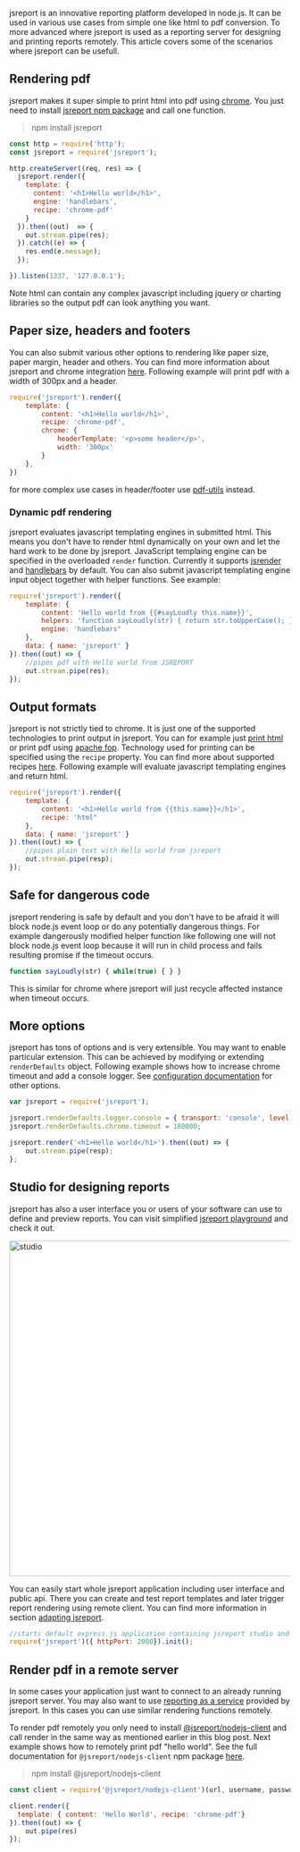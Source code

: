 jsreport is an innovative reporting platform developed in node.js. It can be used in various use cases from simple one like html to pdf conversion. To more advanced where jsreport is used as a reporting server for designing and printing reports remotely. This article covers some of the scenarios where jsreport can be usefull.

## Rendering pdf
jsreport makes it super simple to print html into pdf using [chrome](/learn/chrome-pdf). You just need to install [jsreport npm package](https://www.npmjs.org/package/jsreport) and call one function.

> npm install jsreport

```js
const http = require('http');
const jsreport = require('jsreport');

http.createServer((req, res) => {
  jsreport.render({
    template: {
      content: '<h1>Hello world</h1>',
      engine: 'handlebars',
      recipe: 'chrome-pdf'
    }
  }).then((out)  => {
    out.stream.pipe(res);
  }).catch((e) => {
    res.end(e.message);
  });

}).listen(1337, '127.0.0.1');
```

Note html can contain any complex javascript including jquery or charting libraries so the output pdf can look anything you want.

## Paper size, headers and footers

You can also submit various other options to rendering like paper size, paper margin, header and others. You can find more information about jsreport and chrome integration [here](/learn/chrome-pdf). Following example will print pdf with a width of 300px and a header.

```js
require('jsreport').render({
	template: {
		content: '<h1>Hello world</h1>',
		recipe: 'chrome-pdf',
		chrome: {
			headerTemplate: '<p>some header</p>',
			width: '300px'
		}
	},
})
```

for more complex use cases in header/footer use [pdf-utils](/learn/pdf-utils) instead.

### Dynamic pdf rendering
jsreport evaluates javascript templating engines in submitted html. This means you don't have to render html dynamically on your own and let the hard work to be done by jsreport. JavaScript templaing engine can be specified in the overloaded `render` function. Currently it supports [jsrender](https://jsreport.net/learn/jsrender) and [handlebars](https://jsreport.net/learn/handlebars) by default. You can also submit javascript templating engine input object together with helper functions. See example:

```js
require('jsreport').render({
	template: {
		content: 'Hello world from {{#sayLoudly this.name}}',
		helpers: 'function sayLoudly(str) { return str.toUpperCase(); }',
		engine: 'handlebars"
	},
	data: { name: 'jsreport' }
}).then((out) => {
	//pipes pdf with Hello world from JSREPORT
	out.stream.pipe(res);
});
```

## Output formats
jsreport is not strictly tied to chrome. It is just one of the supported technologies to print output in jsreport. You can for example just [print html](https://jsreport.net/learn/html) or print pdf using [apache fop](https://jsreport.net/learn/fop-pdf). Technology used for printing can be specified using the `recipe` property. You can find more about supported recipes [here](https://jsreport.net/learn/recipes). Following example will evaluate javascript templating engines and return html.

```js
require('jsreport').render({
	template: {
		content: '<h1>Hello world from {{this.name}}</h1>',
		recipe: 'html"
	},
	data: { name: 'jsreport' }
}).then((out) => {
	//pipes plain text with Hello world from jsreport
	out.stream.pipe(resp);
});
```

## Safe for dangerous code

jsreport rendering is safe by default and you don't have to be afraid it will block node.js event loop or do any potentially dangerous things.  For example dangerously modified helper function like following one will not block node.js event loop because it will run in child process and fails resulting promise if the timeout occurs.
```js
function sayLoudly(str) { while(true) { } }
```
This is similar for chrome where jsreport will just recycle affected instance when timeout occurs.

## More options

jsreport has tons of options and is very extensible.  You may want to enable particular extension. This can be achieved by modifying or extending `renderDefaults` object. Following example shows how to increase chrome timeout and add a console logger. See [configuration documentation](/learn/configuration) for other options.

```js
var jsreport = require('jsreport');

jsreport.renderDefaults.logger.console = { transport: 'console', level: 'debug' };
jsreport.renderDefaults.chrome.timeout = 180000;

jsreport.render('<h1>Hello world</h1>').then((out) => {
    out.stream.pipe(resp);
};
```

## Studio for designing reports

jsreport has also a user interface you or users of your software can use to define and preview reports.  You can visit simplified [jsreport playground](https://jsreport.net/playground) and check it out.

<a href="https://jsreport.net/screenshots/studio.png" target="_blank">
<img src="https://jsreport.net/screenshots/studio.png" alt="studio" style="width: 600px;"/>
</a>

You can easily start whole jsreport application including user interface and public api. There you can create and test report templates and later trigger report rendering using remote client. You can find more information in section [adapting jsreport](https://jsreport.net/learn/adapting-jsreport).

```js
//starts default express.js application containing jsreport studio and api
require('jsreport')({ httpPort: 2000}).init();
```

## Render pdf in a remote server

In some cases your application just want to connect to an already running jsreport server. You may also want to use [reporting as a service](https://jsreport.net/online) provided by jsreport. In this cases you can use similar rendering functions remotely.

To render pdf remotely you only need to install [@jsreport/nodejs-client](https://www.npmjs.org/package/@jsreport/nodejs-client) and call render in the same way as mentioned earlier in this blog post. Next example shows how to remotely print pdf "hello world". See the full documentation for `@jsreport/nodejs-client` npm package [here](https://jsreport.net/learn/nodejs-client).

> npm install @jsreport/nodejs-client

```js
const client = require('@jsreport/nodejs-client')(url, username, password);

client.render({
  template: { content: 'Hello World', recipe: 'chrome-pdf'}
}).then((out) => {
	out.pipe(res)
});
```
